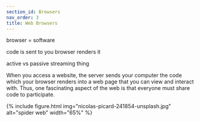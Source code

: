 ```yaml
---
section_id: Browsers
nav_order: 3
title: Web Browsers
---
```


browser = software

code is sent to you
browser renders it

active vs passive streaming thing


When you access a website, the server sends your computer the code which your browser renders into a web page that you can view and interact with.
Thus, one fascinating aspect of the web is that everyone must share code to participate.

{% include figure.html img="nicolas-picard-241854-unsplash.jpg" alt="spider web" width="65%" %}
